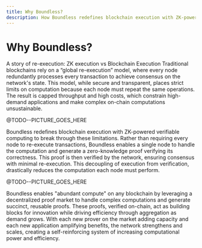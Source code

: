 ```yaml
---
title: Why Boundless?
description: How Boundless redefines blockchain execution with ZK-powered verifiable computing.
---
```


# Why Boundless?

A story of re-execution: ZK execution vs Blockchain Execution
Traditional blockchains rely on a “global re-execution” model, where every node redundantly processes every transaction to achieve consensus on the network's state. This model, while secure and transparent, places strict limits on computation because each node must repeat the same operations. The result is capped throughput and high costs, which constrain high-demand applications and make complex on-chain computations unsustainable.

@TODO--PICTURE\_GOES\_HERE

Boundless redefines blockchain execution with ZK-powered verifiable computing to break through these limitations. Rather than requiring every node to re-execute transactions, Boundless enables a single node to handle the computation and generate a zero-knowledge proof verifying its correctness. This proof is then verified by the network, ensuring consensus with minimal re-execution. This decoupling of execution from verification, drastically reduces the computation each node must perform.

@TODO--PICTURE\_GOES\_HERE

Boundless enables "abundant compute" on any blockchain by leveraging a decentralized proof market to handle complex computations and generate succinct, reusable proofs. These proofs, verified on-chain, act as building blocks for innovation while driving efficiency through aggregation as demand grows. With each new prover on the market adding capacity and each new application amplifying benefits, the network strengthens and scales, creating a self-reinforcing system of increasing computational power and efficiency.
